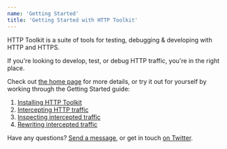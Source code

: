 ```yaml
---
name: 'Getting Started'
title: 'Getting Started with HTTP Toolkit'
---
```


HTTP Toolkit is a suite of tools for testing, debugging & developing with HTTP and HTTPS.

If you're looking to develop, test, or debug HTTP traffic, you're in the right place.

Check out [the home page](/) for more details, or try it out for yourself by working through the Getting Started guide:

1. [Installing HTTP Toolkit](/docs/getting-started/installing/)
2. [Intercepting HTTP traffic](/docs/getting-started/intercepting/)
3. [Inspecting intercepted traffic](/docs/getting-started/inspecting/)
4. [Rewriting intercepted traffic](/docs/getting-started/rewriting/)

Have any questions? [Send a message](/contact), or get in touch [on Twitter](https://twitter.com/httptoolkit).